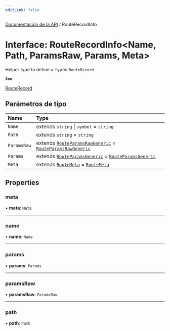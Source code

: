 ```yaml
---
editLink: false
---
```


[Documentación de la API](../index.md) / RouteRecordInfo

# Interface: RouteRecordInfo\<Name, Path, ParamsRaw, Params, Meta\>

Helper type to define a Typed `RouteRecord`

**`See`**

[RouteRecord](../index.md#RouteRecord)

## Parámetros de tipo

| Name        | Type                                                                                                                                |
| :---------- | :---------------------------------------------------------------------------------------------------------------------------------- |
| `Name`      | extends `string` \| `symbol` = `string`                                                                                             |
| `Path`      | extends `string` = `string`                                                                                                         |
| `ParamsRaw` | extends [`RouteParamsRawGeneric`](../index.md#RouteParamsRawGeneric) = [`RouteParamsRawGeneric`](../index.md#RouteParamsRawGeneric) |
| `Params`    | extends [`RouteParamsGeneric`](../index.md#RouteParamsGeneric) = [`RouteParamsGeneric`](../index.md#RouteParamsGeneric)             |
| `Meta`      | extends [`RouteMeta`](RouteMeta.md) = [`RouteMeta`](RouteMeta.md)                                                                   |

## Properties

### meta

• **meta**: `Meta`

---

### name

• **name**: `Name`

---

### params

• **params**: `Params`

---

### paramsRaw

• **paramsRaw**: `ParamsRaw`

---

### path

• **path**: `Path`
